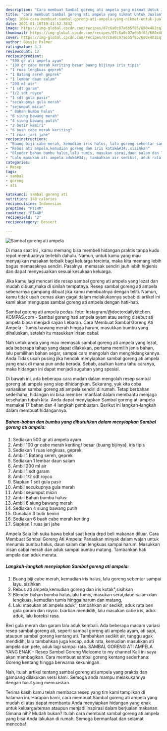 ```yaml
---
description: "Cara membuat Sambal goreng ati ampela yang nikmat Untuk Jualan"
title: "Cara membuat Sambal goreng ati ampela yang nikmat Untuk Jualan"
slug: 1004-cara-membuat-sambal-goreng-ati-ampela-yang-nikmat-untuk-jualan
date: 2021-01-10T19:41:52.384Z
image: https://img-global.cpcdn.com/recipes/07c6a0c07a6b5f85/680x482cq70/sambal-goreng-ati-ampela-foto-resep-utama.jpg
thumbnail: https://img-global.cpcdn.com/recipes/07c6a0c07a6b5f85/680x482cq70/sambal-goreng-ati-ampela-foto-resep-utama.jpg
cover: https://img-global.cpcdn.com/recipes/07c6a0c07a6b5f85/680x482cq70/sambal-goreng-ati-ampela-foto-resep-utama.jpg
author: Gussie Palmer
ratingvalue: 3.3
reviewcount: 12
recipeingredient:
- "500 gr ati ampela ayam"
- "100 gr cabe merah keriting besar buang bijinya iris tipis"
- "1 ruas lengkuas geprek"
- "1 Batang sereh geprek"
- "1 lembar daun salam"
- "200 ml air"
- "1 sdt garam"
- "1/2 sdt royco"
- "1 sdt gula pasir"
- "secukupnya gula merah"
- "sejumput micin"
- " Bahan bumbu halus"
- "6 siung bawang merah"
- "4 siung bawang putih"
- "3 butir kemiri"
- "6 buah cabe merah keriting"
- "1 ruas jari jahe"
recipeinstructions:
- "Buang biji cabe merah, kemudian iris halus, lalu goreng sebentar sampai layu. sisihkan"
- "Rebus ati ampela,kemudian goreng dan iris kotak&#34;,sisihkan"
- "Blender bahan bumbu halus,lalu tumis, masukan serai,daun salam dan lengkuas, kemudian tumis hingga harum dan matang,"
- "Lalu masukan ati ampela aduk&#34;, tambahkan air sedikit, aduk rata beri gula garam dan royco. biarkan mendidih, lalu masukan cabe iris, aduk aduk, lalu koreksi rasa."
categories:
- Resep
tags:
- sambal
- goreng
- ati

katakunci: sambal goreng ati 
nutrition: 140 calories
recipecuisine: Indonesian
preptime: "PT14M"
cooktime: "PT44M"
recipeyield: "2"
recipecategory: Dessert

---
```



![Sambal goreng ati ampela](https://img-global.cpcdn.com/recipes/07c6a0c07a6b5f85/680x482cq70/sambal-goreng-ati-ampela-foto-resep-utama.jpg)

Di masa  saat ini , kamu memang bisa membeli hidangan praktis tanpa kudu repot membuatnya terlebih dahulu. Namun, untuk kamu yang mau menyajikan masakan terbaik bagi keluarga tercinta, maka kita memang lebih bagus memasaknya sendiri. Pasalnya, memasak sendiri jauh lebih higienis dan dapat menyesuaikan sesuai kesukaan keluarga.

Jika kamu lagi mencari ide resep sambal goreng ati ampela yang lezat dan mudah dibuat,maka di sinilah tempatnya. Resep sambal goreng ati ampela  sebenarnya gampang dibuat jika kamu membuatnya dengan teliti. Namun, kamu tidak usah cemas akan gagal dalam melakukannya 
sebab di artikel ini kami akan mengupas sambal goreng ati ampela dengan hati-hati.  

Sambal goreng ati ampela pedas. foto: Instagram/@doctordailykitchen. KOMPAS.com - Sambal goreng hati ampela ayam atau sering disebut ati ampela biasa menjadi sajian Lebaran. Cara Membuat Sambal Goreng Ati Ampela : Tumis bawang merah hingga harum, masukkan bumbu yang dihaluskan, setelah itu masukkan irisan cabai.

Nah untuk anda yang mau memasak sambal goreng ati ampela yang lezat, ada beberapa tahap yang dapat dilakukan, pertama memilih jenis bahan, lalu pemilihan bahan segar, sampai cara mengolah dan menghidangkannya. Anda Tidak usah pusing jika hendak menyiapkan sambal goreng ati ampela yang enak di mana pun anda berada. Sebab, asalkan kamu  tahu caranya, maka hidangan ini dapat menjadi suguhan yang spesial.

Di bawah ini, ada beberapa cara mudah dalam mengolah resep sambal goreng ati ampela yang siap dihidangkan. Sekarang, yuk kita coba variasikan sambal goreng ati ampela sendiri di rumah. Tetap berbahan sederhana, hidangan ini bisa memberi manfaat dalam membantu menjaga kesehatan tubuh kita. Anda dapat menyiapkan Sambal goreng ati ampela memakai 17 bahan dan 4 langkah pembuatan. Berikut ini langkah-langkah dalam membuat hidangannya.

<!--inarticleads1-->

##### Bahan-bahan dan bumbu yang dibutuhkan dalam menyiapkan Sambal goreng ati ampela:

1. Sediakan 500 gr ati ampela ayam
1. Ambil 100 gr cabe merah keriting/ besar (buang bijinya), iris tipis
1. Sediakan 1 ruas lengkuas, geprek
1. Ambil 1 Batang sereh, geprek
1. Sediakan 1 lembar daun salam
1. Ambil 200 ml air
1. Ambil 1 sdt garam
1. Ambil 1/2 sdt royco
1. Siapkan 1 sdt gula pasir
1. Ambil secukupnya gula merah
1. Ambil sejumput micin
1. Ambil  Bahan bumbu halus:
1. Ambil 6 siung bawang merah
1. Sediakan 4 siung bawang putih
1. Gunakan 3 butir kemiri
1. Sediakan 6 buah cabe merah keriting
1. Siapkan 1 ruas jari jahe


Ampela Saia lbh suka bawa bekal saat kerja drpd beli makanan diluar. Cara Membuat Sambal Goreng Ati Ampela: Panaskan minyak dalam wajan untuk menumis bumbu halus, daun salam dan lengkuas sampai harum. Masukkan irisan cabai merah dan aduk sampai bumbu matang. Tambahkan hati ampela dan aduk merata. 

<!--inarticleads2-->

##### Langkah-langkah menyiapkan Sambal goreng ati ampela:

1. Buang biji cabe merah, kemudian iris halus, lalu goreng sebentar sampai layu. sisihkan
1. Rebus ati ampela,kemudian goreng dan iris kotak&#34;,sisihkan
1. Blender bahan bumbu halus,lalu tumis, masukan serai,daun salam dan lengkuas, kemudian tumis hingga harum dan matang,
1. Lalu masukan ati ampela aduk&#34;, tambahkan air sedikit, aduk rata beri gula garam dan royco. biarkan mendidih, lalu masukan cabe iris, aduk aduk, lalu koreksi rasa.


Beri gula merah dan garam lalu aduk kembali. Ada beberapa macam variasi resep sambal goreng ati, seperti sambal goreng ati ampela ayam, ati sapi, ataupun sambal goreng kentang ati. Tambahkan sedikit air, tunggu agak mendidih, lalu tambahkan juga kecap, aduk rata, kemudian masukkan ati ampela dan pete, aduk lagi sampai rata. SAMBAL GORENG ATI AMPELA YANG ENAK - Resep Sambel Goreng Welcome to my channel Kali ini saya akan membagikan. Cara membuat sambal goreng kentang sederhana: Goreng kentang hingga berwarna kekuningan. 

Nah, itulah artikel tentang  sambal goreng ati ampela  yang praktis dan gampang dilakukan versi kami. Semoga anda mampu melakukannya dengan hasil yang memuaskan. 

Terima kasih kamu telah membaca resep yang tim kami tampilkan di halaman ini. Harapan kami, cara membuat  Sambal goreng ati ampela yang mudah di atas dapat membantu Anda menyiapkan hidangan yang enak untuk keluarga/teman ataupun menjadi inspirasi dalam berjualan makanan. Gimana nih? Mudah bukan? Itulah cara membuat sambal goreng ati ampela yang bisa Anda lakukan di rumah. Semoga bermanfaat dan selamat mencoba!

